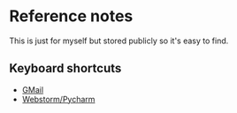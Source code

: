 
# Reference notes

This is just for myself but stored publicly so it's easy to find.

## Keyboard shortcuts

+ [GMail](gmail.md)
+ [Webstorm/Pycharm](webstorm.md)

